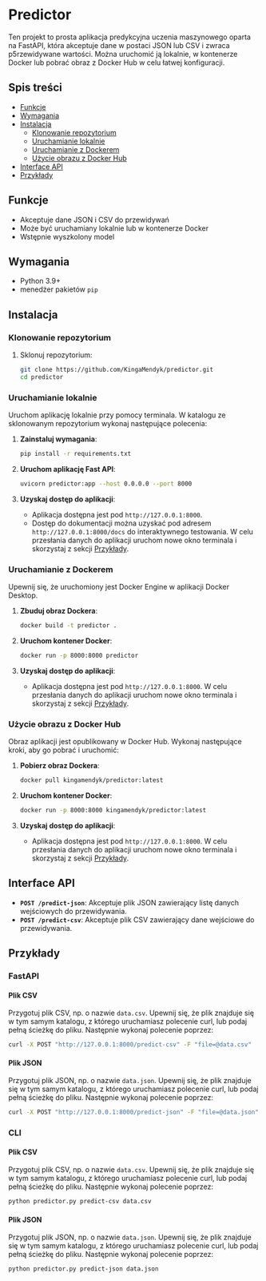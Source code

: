 # Predictor
Ten projekt to prosta aplikacja predykcyjna uczenia maszynowego oparta na FastAPI, która akceptuje dane w postaci JSON lub CSV i zwraca p5rzewidywane wartości. 
Można uruchomić ją lokalnie, w kontenerze Docker lub pobrać obraz z Docker Hub w celu łatwej konfiguracji.

## Spis treści
- [Funkcje](#funkcje)
- [Wymagania](#wymagania)
- [Instalacja](#instalacja)
  - [Klonowanie repozytorium](#klonowanie-repozytorium)
  - [Uruchamianie lokalnie](#uruchamianie-lokalnie)
  - [Uruchamianie z Dockerem](#uruchamianie-z-dockerem)
  - [Użycie obrazu z Docker Hub](#użycie-obrazu-z-docker-hub)
- [Interface API](#interface-api)
- [Przykłady](#przykłady)

## Funkcje
- Akceptuje dane JSON i CSV do przewidywań
- Może być uruchamiany lokalnie lub w kontenerze Docker
- Wstępnie wyszkolony model

## Wymagania
- Python 3.9+
- menedżer pakietów `pip`

## Instalacja

### Klonowanie repozytorium
1. Sklonuj repozytorium:
    ```bash
    git clone https://github.com/KingaMendyk/predictor.git
    cd predictor
    ```

### Uruchamianie lokalnie

Uruchom aplikację lokalnie przy pomocy terminala. W katalogu ze sklonowanym repozytorium wykonaj następujące polecenia:

1. **Zainstaluj wymagania**:
    ```bash
    pip install -r requirements.txt
    ```

2. **Uruchom aplikację Fast API**:
    ```bash
    uvicorn predictor:app --host 0.0.0.0 --port 8000
    ```

3. **Uzyskaj dostęp do aplikacji**:
   - Aplikacja dostępna jest pod `http://127.0.0.1:8000`.
   - Dostęp do dokumentacji można uzyskać pod adresem `http://127.0.0.1:8000/docs` do interaktywnego testowania.
  W celu przesłania danych do aplikacji uruchom nowe okno terminala i skorzystaj z sekcji [Przykłady](#przykłady). 

### Uruchamianie z Dockerem

Upewnij się, że uruchomiony jest Docker Engine w aplikacji Docker Desktop.

1. **Zbuduj obraz Dockera**:
    ```bash
    docker build -t predictor .
    ```

2. **Uruchom kontener Docker**:
    ```bash
    docker run -p 8000:8000 predictor
    ```

3. **Uzyskaj dostęp do aplikacji**:
   - Aplikacja dostępna jest pod `http://127.0.0.1:8000`.
  W celu przesłania danych do aplikacji uruchom nowe okno terminala i skorzystaj z sekcji [Przykłady](#przykłady). 

### Użycie obrazu z Docker Hub

Obraz aplikacji jest opublikowany w Docker Hub. Wykonaj następujące kroki, aby go pobrać i uruchomić:

1. **Pobierz obraz Dockera**:
    ```bash
    docker pull kingamendyk/predictor:latest
    ```

2. **Uruchom kontener Docker**:
    ```bash
    docker run -p 8000:8000 kingamendyk/predictor:latest
    ```

3. **Uzyskaj dostęp do aplikacji**:
   - Aplikacja dostępna jest pod `http://127.0.0.1:8000`.
  W celu przesłania danych do aplikacji uruchom nowe okno terminala i skorzystaj z sekcji [Przykłady](#przykłady).

## Interface API

- **`POST /predict-json`**: Akceptuje plik JSON zawierający listę danych wejściowych do przewidywania.
- **`POST /predict-csv`**: Akceptuje plik CSV zawierający dane wejściowe do przewidywania.

## Przykłady

### FastAPI

#### Plik CSV

Przygotuj plik CSV, np. o nazwie `data.csv`. Upewnij się, że plik znajduje się w tym samym katalogu, z którego uruchamiasz polecenie curl, lub podaj pełną ścieżkę do pliku. Następnie wykonaj polecenie poprzez:
```bash
curl -X POST "http://127.0.0.1:8000/predict-csv" -F "file=@data.csv"
```

#### Plik JSON

Przygotuj plik JSON, np. o nazwie `data.json`. Upewnij się, że plik znajduje się w tym samym katalogu, z którego uruchamiasz polecenie curl, lub podaj pełną ścieżkę do pliku. Następnie wykonaj polecenie poprzez:
```bash
curl -X POST "http://127.0.0.1:8000/predict-json" -F "file=@data.json"
```

### CLI

#### Plik CSV

Przygotuj plik CSV, np. o nazwie `data.csv`. Upewnij się, że plik znajduje się w tym samym katalogu, z którego uruchamiasz polecenie curl, lub podaj pełną ścieżkę do pliku. Następnie wykonaj polecenie poprzez:
```bash
python predictor.py predict-csv data.csv 
```

#### Plik JSON

Przygotuj plik JSON, np. o nazwie `data.json`. Upewnij się, że plik znajduje się w tym samym katalogu, z którego uruchamiasz polecenie curl, lub podaj pełną ścieżkę do pliku. Następnie wykonaj polecenie poprzez:
```bash
python predictor.py predict-json data.json 
```


